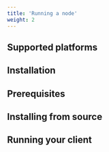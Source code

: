 ```yaml
---
title: 'Running a node'
weight: 2
---
```


## Supported platforms

## Installation

## Prerequisites

## Installing from source

## Running your client
